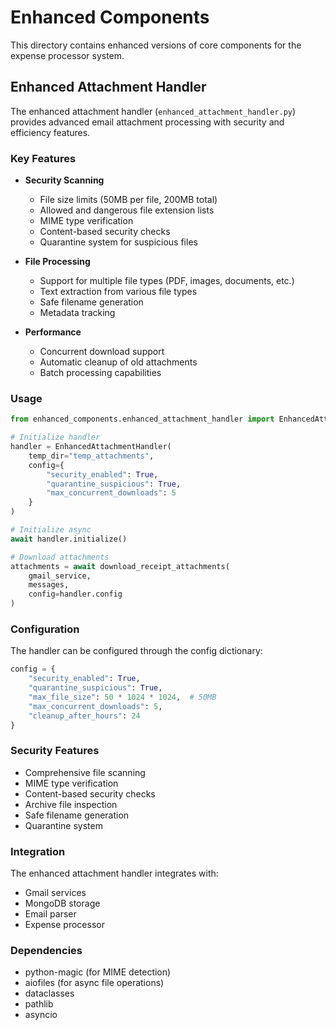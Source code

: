 # Enhanced Components

This directory contains enhanced versions of core components for the expense processor system.

## Enhanced Attachment Handler

The enhanced attachment handler (`enhanced_attachment_handler.py`) provides advanced email attachment processing with security and efficiency features.

### Key Features

- **Security Scanning**
  - File size limits (50MB per file, 200MB total)
  - Allowed and dangerous file extension lists
  - MIME type verification
  - Content-based security checks
  - Quarantine system for suspicious files

- **File Processing**
  - Support for multiple file types (PDF, images, documents, etc.)
  - Text extraction from various file types
  - Safe filename generation
  - Metadata tracking

- **Performance**
  - Concurrent download support
  - Automatic cleanup of old attachments
  - Batch processing capabilities

### Usage

```python
from enhanced_components.enhanced_attachment_handler import EnhancedAttachmentHandler, download_receipt_attachments

# Initialize handler
handler = EnhancedAttachmentHandler(
    temp_dir="temp_attachments",
    config={
        "security_enabled": True,
        "quarantine_suspicious": True,
        "max_concurrent_downloads": 5
    }
)

# Initialize async
await handler.initialize()

# Download attachments
attachments = await download_receipt_attachments(
    gmail_service,
    messages,
    config=handler.config
)
```

### Configuration

The handler can be configured through the config dictionary:

```python
config = {
    "security_enabled": True,
    "quarantine_suspicious": True,
    "max_file_size": 50 * 1024 * 1024,  # 50MB
    "max_concurrent_downloads": 5,
    "cleanup_after_hours": 24
}
```

### Security Features

- Comprehensive file scanning
- MIME type verification
- Content-based security checks
- Archive file inspection
- Safe filename generation
- Quarantine system

### Integration

The enhanced attachment handler integrates with:
- Gmail services
- MongoDB storage
- Email parser
- Expense processor

### Dependencies

- python-magic (for MIME detection)
- aiofiles (for async file operations)
- dataclasses
- pathlib
- asyncio 